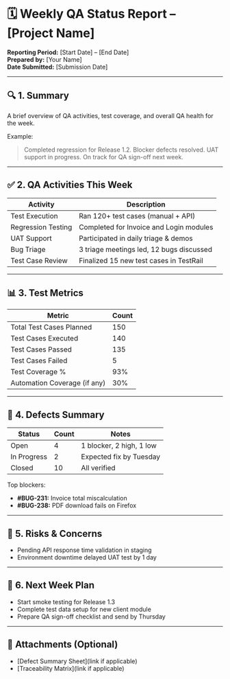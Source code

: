 # 🗓️ Weekly QA Status Report – [Project Name]
**Reporting Period:** [Start Date] – [End Date]  
**Prepared by:** [Your Name]  
**Date Submitted:** [Submission Date]

---

## 🔍 1. Summary
A brief overview of QA activities, test coverage, and overall QA health for the week.

Example:
> Completed regression for Release 1.2. Blocker defects resolved. UAT support in progress. On track for QA sign-off next week.

---

## ✅ 2. QA Activities This Week

| Activity                        | Description                               |
|--------------------------------|-------------------------------------------|
| Test Execution                 | Ran 120+ test cases (manual + API)        |
| Regression Testing             | Completed for Invoice and Login modules   |
| UAT Support                    | Participated in daily triage & demos      |
| Bug Triage                     | 3 triage meetings led, 12 bugs discussed  |
| Test Case Review               | Finalized 15 new test cases in TestRail   |

---

## 📊 3. Test Metrics

| Metric                         | Count      |
|--------------------------------|------------|
| Total Test Cases Planned       | 150        |
| Test Cases Executed            | 140        |
| Test Cases Passed              | 135        |
| Test Cases Failed              | 5          |
| Test Coverage %                | 93%        |
| Automation Coverage (if any)   | 30%        |

---

## 🐞 4. Defects Summary

| Status       | Count | Notes                     |
|--------------|-------|---------------------------|
| Open         | 4     | 1 blocker, 2 high, 1 low  |
| In Progress  | 2     | Expected fix by Tuesday   |
| Closed       | 10    | All verified               |

Top blockers:
- **#BUG-231:** Invoice total miscalculation  
- **#BUG-238:** PDF download fails on Firefox

---

## 🚩 5. Risks & Concerns

- Pending API response time validation in staging
- Environment downtime delayed UAT test by 1 day

---

## 🧭 6. Next Week Plan

- Start smoke testing for Release 1.3  
- Complete test data setup for new client module  
- Prepare QA sign-off checklist and send by Thursday

---

## 📎 Attachments (Optional)

- [Defect Summary Sheet](link if applicable)  
- [Traceability Matrix](link if applicable)
